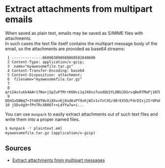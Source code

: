 # Extract attachments from multipart emails

When saved as plain text, emails may be saved as S/MIME files with attachments.  
In such cases the text file itself contains the multipart message body of the email, so the attachments are provided as base64 streams:

```text
 1 --------------060903090608060502040600
 2 Content-Type: application/x-gzip;
 3  name="myawesomefile.tar.gz"
 4 Content-Transfer-Encoding: base64
 5 Content-Disposition: attachment;
 6  filename="myawesomefile.tar.gz"
 7
 8 qrsIAstukk4AA+17Wa+jSpZuPfMrrK6Hvi1qJ4OxsfuodQU2YLDBUJDGrvqBeR7MaPj1N7D3
 9 OEmSxO8Wq7+3Y48dTWvXi8XvvKj8od6vPf9vKjWIv1v7nt3G/d8rEX5D/FdrDIxj2IrUPeE/
10 j5Dv4g9+fPnTRcX006T++LdYYw7w+i...
```

You can use `munpack` to easily extract attachments out of such text files and write them into a proper named files.

```sh
$ munpack -f plaintext.eml
myawesomefile.tar.gz (application/x-gzip)
```

## Sources

- [Extract attachments from multipart messages]

[extract attachments from multipart messages]: https://liquidat.wordpress.com/2013/08/07/short-tip-extract-attachments-from-multipart-messages/
